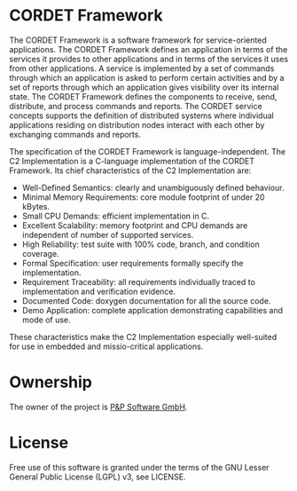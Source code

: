 # CORDET Framework

The CORDET Framework is a software framework for service-oriented applications. The CORDET Framework defines an application in terms of the services it provides to other applications and in terms of the services it uses from other applications. A service is implemented by a set of commands through which an application is asked to perform certain activities and by a set of reports through which an application gives visibility over its internal state. The CORDET Framework defines the components to receive, send, distribute, and process commands and reports. The CORDET service concepts supports the definition of distributed systems where individual applications residing on distribution nodes interact with each other by exchanging commands and reports.

The specification of the CORDET Framework is language-independent. The C2 Implementation is a C-language implementation of the CORDET Framework. Its chief characteristics of the C2 Implementation are:

- Well-Defined Semantics: clearly and unambiguously defined behaviour.
- Minimal Memory Requirements: core module footprint of under 20 kBytes.
- Small CPU Demands: efficient implementation in C.
- Excellent Scalability: memory footprint and CPU demands are independent of number of supported services.
- High Reliability: test suite with 100% code, branch, and condition coverage.
- Formal Specification: user requirements formally specify the implementation.
- Requirement Traceability: all requirements individually traced to implementation and verification evidence.
- Documented Code: doxygen documentation for all the source code.
- Demo Application: complete application demonstrating capabilities and mode of use. 

These characteristics make the C2 Implementation especially well-suited for use in embedded and missio-critical applications. 

# Ownership

The owner of the project is [P&P Software GmbH](http://pnp-software.com/). 

# License

Free use of this software is granted under the terms of the GNU Lesser General Public License (LGPL) v3, see LICENSE.

